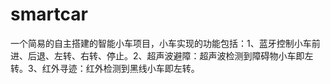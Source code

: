 # smartcar
一个简易的自主搭建的智能小车项目，小车实现的功能包括：1、蓝牙控制小车前进、后退、左转、右转、停止。2、超声波避障：超声波检测到障碍物小车即左转。3、红外寻迹：红外检测到黑线小车即左转。
